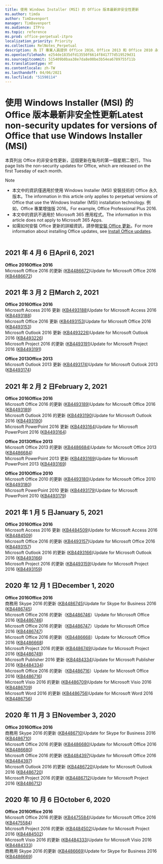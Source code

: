 ```yaml
---
title: 使用 Windows Installer (MSI) 的 Office 版本最新非安全性更新
ms.author: timda
author: TimDavenport
manager: TimDavenport
ms.audience: ITPro
ms.topic: reference
ms.prod: office-perpetual-itpro
localization_priority: Priority
ms.collection: RelNotes_Perpetual
description: 為 IT 專業人員提供 Office 2016、Office 2013 和 Office 2010 永久版本的最新非安全性更新資訊連結
ms.openlocfilehash: e254de1835dfd13550f6614f841777d519529d31
ms.sourcegitcommit: 515409b0baa38e7da8e00be3b54ea6789755f11b
ms.translationtype: HT
ms.contentlocale: zh-TW
ms.lasthandoff: 04/06/2021
ms.locfileid: "51598114"
---
```

# <a name="latest-non-security-updates-for-versions-of-office-that-use-windows-installer-msi"></a><span data-ttu-id="ff072-103">使用 Windows Installer (MSI) 的 Office 版本最新非安全性更新</span><span class="sxs-lookup"><span data-stu-id="ff072-103">Latest non-security updates for versions of Office that use Windows Installer (MSI)</span></span>

<span data-ttu-id="ff072-104">本頁列出 Office 的非安全性更新，這個更新在每月的第一個星期二發行。</span><span class="sxs-lookup"><span data-stu-id="ff072-104">This page lists the non-security updates for Office, which are released on the first Tuesday of each month.</span></span>

> [!NOTE]
> - <span data-ttu-id="ff072-105">本文中的資訊僅適用於使用 Windows Installer (MSI) 安裝技術的 Office 永久版本。</span><span class="sxs-lookup"><span data-stu-id="ff072-105">The information in this article only applies to perpetual versions of Office that use the Windows Installer (MSI) installation technology.</span></span> <span data-ttu-id="ff072-106">例如，Office 專業增強版 2016。</span><span class="sxs-lookup"><span data-stu-id="ff072-106">For example, Office Professional Plus 2016.</span></span>
> - <span data-ttu-id="ff072-107">本文中的資訊不適用於 Microsoft 365 應用程式。</span><span class="sxs-lookup"><span data-stu-id="ff072-107">The information in this article does not apply to Microsoft 365 Apps.</span></span>
> - <span data-ttu-id="ff072-108">如需如何安裝 Office 更新的詳細資訊，請參閱[安裝 Office 更新](https://support.office.com/article/2ab296f3-7f03-43a2-8e50-46de917611c5)。</span><span class="sxs-lookup"><span data-stu-id="ff072-108">For more information about installing Office updates, see [Install Office updates](https://support.office.com/article/2ab296f3-7f03-43a2-8e50-46de917611c5).</span></span>
<br/><br/>


## <a name="april-6-2021"></a><span data-ttu-id="ff072-109">2021 年 4 月 6 日</span><span class="sxs-lookup"><span data-stu-id="ff072-109">April 6, 2021</span></span>
<span data-ttu-id="ff072-110">**Office 2016**</span><span class="sxs-lookup"><span data-stu-id="ff072-110">**Office 2016**</span></span><br/>
<span data-ttu-id="ff072-111">Microsoft Office 2016 的更新 [(KB4486672](https://support.microsoft.com/help/4486672))</span><span class="sxs-lookup"><span data-stu-id="ff072-111">Update for Microsoft Office 2016 [(KB4486672](https://support.microsoft.com/help/4486672))</span></span> </br> 

## <a name="march-2-2021"></a><span data-ttu-id="ff072-112">2021 年 3 月 2 日</span><span class="sxs-lookup"><span data-stu-id="ff072-112">March 2, 2021</span></span>
<span data-ttu-id="ff072-113">**Office 2016**</span><span class="sxs-lookup"><span data-stu-id="ff072-113">**Office 2016**</span></span><br/>
<span data-ttu-id="ff072-114">Microsoft Access 2016 更新 ([KB4493188](https://support.microsoft.com/help/4493188))</span><span class="sxs-lookup"><span data-stu-id="ff072-114">Update for Microsoft Access 2016 ([KB4493188](https://support.microsoft.com/help/4493188))</span></span> </br> <span data-ttu-id="ff072-115">Microsoft Office 2016 更新 ([KB4493153](https://support.microsoft.com/help/4493153))</span><span class="sxs-lookup"><span data-stu-id="ff072-115">Update for Microsoft Office 2016 ([KB4493153](https://support.microsoft.com/help/4493153))</span></span> </br> <span data-ttu-id="ff072-116">Microsoft Outlook 2016 更新 ([KB4493226](https://support.microsoft.com/help/4493226))</span><span class="sxs-lookup"><span data-stu-id="ff072-116">Update for Microsoft Outlook 2016 ([KB4493226](https://support.microsoft.com/help/4493226))</span></span> </br> <span data-ttu-id="ff072-117">Microsoft Project 2016 的更新 ([KB4493191](https://support.microsoft.com/help/4493191))</span><span class="sxs-lookup"><span data-stu-id="ff072-117">Update for Microsoft Project 2016 ([KB4493191](https://support.microsoft.com/help/4493191))</span></span> </br> 


<span data-ttu-id="ff072-118">**Office 2013**</span><span class="sxs-lookup"><span data-stu-id="ff072-118">**Office 2013**</span></span><br/>
<span data-ttu-id="ff072-119">Microsoft Outlook 2013 更新 ([KB4493174](https://support.microsoft.com/help/4493174))</span><span class="sxs-lookup"><span data-stu-id="ff072-119">Update for Microsoft Outlook 2013 ([KB4493174](https://support.microsoft.com/help/4493174))</span></span> </br> 


## <a name="february-2-2021"></a><span data-ttu-id="ff072-120">2021 年 2 月 2 日</span><span class="sxs-lookup"><span data-stu-id="ff072-120">February 2, 2021</span></span>
<span data-ttu-id="ff072-121">**Office 2016**</span><span class="sxs-lookup"><span data-stu-id="ff072-121">**Office 2016**</span></span><br/>
<span data-ttu-id="ff072-122">Microsoft Office 2016 的更新 ([KB4493189](https://support.microsoft.com/help/4493189))</span><span class="sxs-lookup"><span data-stu-id="ff072-122">Update for Microsoft Office 2016 ([KB4493189](https://support.microsoft.com/help/4493189))</span></span> </br> <span data-ttu-id="ff072-123">Microsoft Outlook 2016 的更新 ([KB4493190](https://support.microsoft.com/help/4493190))</span><span class="sxs-lookup"><span data-stu-id="ff072-123">Update for Microsoft Outlook 2016 ([KB4493190](https://support.microsoft.com/help/4493190))</span></span> </br> <span data-ttu-id="ff072-124">Microsoft PowerPoint 2016 更新 ([KB4493164](https://support.microsoft.com/help/4493164))</span><span class="sxs-lookup"><span data-stu-id="ff072-124">Update for Microsoft PowerPoint 2016 ([KB4493164](https://support.microsoft.com/help/4493164))</span></span> </br> 

<span data-ttu-id="ff072-125">**Office 2013**</span><span class="sxs-lookup"><span data-stu-id="ff072-125">**Office 2013**</span></span><br/>
<span data-ttu-id="ff072-126">Microsoft Office 2013 的更新 ([KB4486684](https://support.microsoft.com/help/4486684))</span><span class="sxs-lookup"><span data-stu-id="ff072-126">Update for Microsoft Office 2013 ([KB4486684](https://support.microsoft.com/help/4486684))</span></span> </br>
<span data-ttu-id="ff072-127">Microsoft PowerPoint 2013 更新 ([KB4493169](https://support.microsoft.com/help/4493169))</span><span class="sxs-lookup"><span data-stu-id="ff072-127">Update for Microsoft PowerPoint 2013 ([KB4493169](https://support.microsoft.com/help/4493169))</span></span> </br>

<span data-ttu-id="ff072-128">**Office 2010**</span><span class="sxs-lookup"><span data-stu-id="ff072-128">**Office 2010**</span></span><br/>
<span data-ttu-id="ff072-129">Microsoft Office 2010 的更新 ([KB4493180](https://support.microsoft.com/help/4493180))</span><span class="sxs-lookup"><span data-stu-id="ff072-129">Update for Microsoft Office 2010 ([KB4493180](https://support.microsoft.com/help/4493180))</span></span> </br>
<span data-ttu-id="ff072-130">Microsoft PowerPoint 2010 更新 ([KB4493179](https://support.microsoft.com/help/4493179))</span><span class="sxs-lookup"><span data-stu-id="ff072-130">Update for Microsoft PowerPoint 2010 ([KB4493179](https://support.microsoft.com/help/4493179))</span></span></br>


## <a name="january-5-2021"></a><span data-ttu-id="ff072-131">2021 年 1 月 5 日</span><span class="sxs-lookup"><span data-stu-id="ff072-131">January 5, 2021</span></span>
<span data-ttu-id="ff072-132">**Office 2016**</span><span class="sxs-lookup"><span data-stu-id="ff072-132">**Office 2016**</span></span></br>
<span data-ttu-id="ff072-133">Microsoft Access 2016 更新 ([KB4484509](https://support.microsoft.com/help/4484509))</span><span class="sxs-lookup"><span data-stu-id="ff072-133">Update for Microsoft Access 2016 ([KB4484509](https://support.microsoft.com/help/4484509))</span></span> </br>
<span data-ttu-id="ff072-134">Microsoft Office 2016 的更新 ([KB4493157](https://support.microsoft.com/help/4493157))</span><span class="sxs-lookup"><span data-stu-id="ff072-134">Update for Microsoft Office 2016 ([KB4493157](https://support.microsoft.com/help/4493157))</span></span> </br>
<span data-ttu-id="ff072-135">Microsoft Outlook 2016 的更新 ([KB4493166](https://support.microsoft.com/help/4493166))</span><span class="sxs-lookup"><span data-stu-id="ff072-135">Update for Microsoft Outlook 2016 ([KB4493166](https://support.microsoft.com/help/4493166))</span></span> </br>
<span data-ttu-id="ff072-136">Microsoft Project 2016 的更新 ([KB4493159](https://support.microsoft.com/help/4493159))</span><span class="sxs-lookup"><span data-stu-id="ff072-136">Update for Microsoft Project 2016 ([KB4493159](https://support.microsoft.com/help/4493159))</span></span> </br>


## <a name="december-1-2020"></a><span data-ttu-id="ff072-137">2020 年 12 月 1 日</span><span class="sxs-lookup"><span data-stu-id="ff072-137">December 1, 2020</span></span>
<span data-ttu-id="ff072-138">**Office 2016**</span><span class="sxs-lookup"><span data-stu-id="ff072-138">**Office 2016**</span></span><br/>
<span data-ttu-id="ff072-139">商務用 Skype 2016 的更新 ([KB4486745](https://support.microsoft.com/help/4486745))</span><span class="sxs-lookup"><span data-stu-id="ff072-139">Update for Skype for Business 2016 ([KB4486745](https://support.microsoft.com/help/4486745))</span></span> <br/>
<span data-ttu-id="ff072-140">Microsoft Office 2016 的更新（[KB4486746](https://support.microsoft.com/help/4486746)）</span><span class="sxs-lookup"><span data-stu-id="ff072-140">Update for Microsoft Office 2016 ([KB4486746](https://support.microsoft.com/help/4486746))</span></span> <br/> <span data-ttu-id="ff072-141">Microsoft Office 2016 的更新（[KB4486747](https://support.microsoft.com/help/4486747)）</span><span class="sxs-lookup"><span data-stu-id="ff072-141">Update for Microsoft Office 2016 ([KB4486747](https://support.microsoft.com/help/4486747))</span></span> <br/> <span data-ttu-id="ff072-142">Microsoft Office 2016 的更新（[KB4486668](https://support.microsoft.com/help/4486668)）</span><span class="sxs-lookup"><span data-stu-id="ff072-142">Update for Microsoft Office 2016 ([KB4486668](https://support.microsoft.com/help/4486668))</span></span> <br/>
<span data-ttu-id="ff072-143">Microsoft Project 2016 的更新 ([KB4486749](https://support.microsoft.com/help/4486749))</span><span class="sxs-lookup"><span data-stu-id="ff072-143">Update for Microsoft Project 2016 ([KB4486749](https://support.microsoft.com/help/4486749))</span></span> <br/> <span data-ttu-id="ff072-144">Microsoft Publisher 2016 更新 ([KB4484334](https://support.microsoft.com/help/4484334))</span><span class="sxs-lookup"><span data-stu-id="ff072-144">Update for Microsoft Publisher 2016 ([KB4484334](https://support.microsoft.com/help/4484334))</span></span> <br/> <span data-ttu-id="ff072-145">Microsoft Office 2016 的更新（[KB4486716](https://support.microsoft.com/help/4486716)）</span><span class="sxs-lookup"><span data-stu-id="ff072-145">Update for Microsoft Office 2016 ([KB4486716](https://support.microsoft.com/help/4486716))</span></span> <br/> <span data-ttu-id="ff072-146">Microsoft Visio 2016 的更新 ([KB4486709](https://support.microsoft.com/help/4486709))</span><span class="sxs-lookup"><span data-stu-id="ff072-146">Update for Microsoft Visio 2016 ([KB4486709](https://support.microsoft.com/help/4486709))</span></span> <br/>
<span data-ttu-id="ff072-147">Microsoft Word 2016 的更新 ([KB4486756](https://support.microsoft.com/help/4486756))</span><span class="sxs-lookup"><span data-stu-id="ff072-147">Update for Microsoft Word 2016 ([KB4486756](https://support.microsoft.com/help/4486756))</span></span> <br/> 


## <a name="november-3-2020"></a><span data-ttu-id="ff072-148">2020 年 11 月 3 日</span><span class="sxs-lookup"><span data-stu-id="ff072-148">November 3, 2020</span></span>
<span data-ttu-id="ff072-149">**Office 2016**</span><span class="sxs-lookup"><span data-stu-id="ff072-149">**Office 2016**</span></span><br/>
<span data-ttu-id="ff072-150">商務用 Skype 2016 的更新 ([KB4486710](https://support.microsoft.com/help/4486710))</span><span class="sxs-lookup"><span data-stu-id="ff072-150">Update for Skype for Business 2016 ([KB4486710](https://support.microsoft.com/help/4486710))</span></span> <br/>
<span data-ttu-id="ff072-151">Microsoft Office 2016 的更新 ([KB4486680](https://support.microsoft.com/help/4486680))</span><span class="sxs-lookup"><span data-stu-id="ff072-151">Update for Microsoft Office 2016 ([KB4486680](https://support.microsoft.com/help/4486680))</span></span> <br/>
<span data-ttu-id="ff072-152">Microsoft Office 2016 的更新 ([KB4484397](https://support.microsoft.com/help/4484397))</span><span class="sxs-lookup"><span data-stu-id="ff072-152">Update for Microsoft Office 2016 ([KB4484397](https://support.microsoft.com/help/4484397))</span></span> <br/>
<span data-ttu-id="ff072-153">Microsoft Outlook 2016 的更新 ([KB4486720](https://support.microsoft.com/help/4486720))</span><span class="sxs-lookup"><span data-stu-id="ff072-153">Update for Microsoft Outlook 2016 ([KB4486720](https://support.microsoft.com/help/4486720))</span></span> <br/>
<span data-ttu-id="ff072-154">Microsoft Project 2016 的更新 ([KB4486712](https://support.microsoft.com/help/4486712))</span><span class="sxs-lookup"><span data-stu-id="ff072-154">Update for Microsoft Project 2016 ([KB4486712](https://support.microsoft.com/help/4486712))</span></span> <br/>


## <a name="october-6-2020"></a><span data-ttu-id="ff072-155">2020 年 10 月 6 日</span><span class="sxs-lookup"><span data-stu-id="ff072-155">October 6, 2020</span></span>
<span data-ttu-id="ff072-156">**Office 2016**</span><span class="sxs-lookup"><span data-stu-id="ff072-156">**Office 2016**</span></span><br/>
<span data-ttu-id="ff072-157">Microsoft Office 2016 的更新 ([KB4475584](https://support.microsoft.com/help/4475584))</span><span class="sxs-lookup"><span data-stu-id="ff072-157">Update for Microsoft Office 2016 ([KB4475584](https://support.microsoft.com/help/4475584))</span></span><br/>
<span data-ttu-id="ff072-158">Microsoft Project 2016 的更新 ([KB4484502](https://support.microsoft.com/help/4484502))</span><span class="sxs-lookup"><span data-stu-id="ff072-158">Update for Microsoft Project 2016 ([KB4484502](https://support.microsoft.com/help/4484502))</span></span><br/>
<span data-ttu-id="ff072-159">Microsoft Visio 2016 的更新 ([KB4484333](https://support.microsoft.com/help/4484333))</span><span class="sxs-lookup"><span data-stu-id="ff072-159">Update for Microsoft Visio 2016 ([KB4484333](https://support.microsoft.com/help/4484333))</span></span><br/>
<span data-ttu-id="ff072-160">商務用 Skype 2016 的更新 ([KB4486669](https://support.microsoft.com/help/4486669))</span><span class="sxs-lookup"><span data-stu-id="ff072-160">Update for Skype for Business 2016 ([KB4486669](https://support.microsoft.com/help/4486669))</span></span><br/> 


</br>